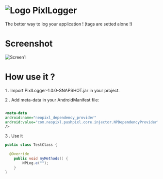 ![Logo](https://raw.github.com/neopixl/PixlLogger/master/Sample/PixlLogger/res/drawable-xxhdpi/small.png ) PixlLogger
==========
The better way to log your application ! (tags are setted alone !) 

Screenshot
==========
![Screen1](https://raw.github.com/neopixl/PixlLogger/master/screen_pixllogger_1.png )

How use it ?
==========

1 .  Import PixlLogger-1.0.0-SNAPSHOT.jar in your project.

2 .  Add meta-data in your AndroidManifest file:

```xml

<meta-data
android:name="neopixl_dependency_provider"
android:value="com.neopixl.pushpixl.core.injector.NPDependencyProvider" 
/>

```

3 . Use it

```java
public class TestClass {
 
  @Override
	public void myMethods() {
		NPLog.e("");
	}
}
```
